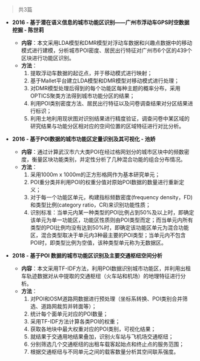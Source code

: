 
> 共3篇

- **2016 - 基于潜在语义信息的城市功能区识别——广州市浮动车GPS时空数据挖掘 - 陈世莉**
	- **内容**：本文采用LDA模型和DMR模型对浮动车数据和兴趣点数据中的移动模式进行建模，分析城市POI密度、居民出行特征对广州市6个区的439个区块进行功能区识别。
	- **方法**：
		1. 提取浮动车数据的起讫点，并于移动模式进行映射；
		2. 基于Mallet平台建立LDA模型和DMR模型对移动模式进行处理；
		3. 对DMR模型处理后得到的每个功能区每种主题的概率分布，采用OPTICS聚类方法得到城市功能分区的结果；
		4. 利用POI类别密度方法、居民出行特征以及问卷调查结果对分区结果进行标识；
		5. 利用土地利用现状图对识别结果进行精度验证，调查问卷中某区域的研究结果与功能分区相对应的空间位置的区域特征进行对比分析。

- **2016 - 基于POI数据的城市功能区定量识别及其可视化 - 池娇**
    - **内容**：通过计算武汉市六大类POI在经过格网划分的城市区块中的频数密度，衡量区块功能类别，并定性分析了几种混合功能的组合分布情况。
    - **方法**：
        1. 采用1000m x 1000m的正方形格网作为基本研究单元；
        2. POI重分类并利用POI的权重分值对原始POI数据的数量进行重新定义；
        3. 对于每一个功能区单元，构建指标频数密度(frequency density，FD)和类型比例(category ratio，CR)来识别功能性质；
        4. 识别标准：当单元内某一种类型的POI比例占到50%及以上时，即确定该单元为单一功能区，功能区性质则由POI类型而定；而当单元内所有类型的POI比例均没有达到50%时，即确定该功能区单元为混合功能区，混合类型取决于单元内3种最主要的POI类型；当单元内不包含POI时，即类型比例为空值，该种类型单元称为无数据区。

- **2018 - 基于POI 数据的城市功能区识别及主要交通枢纽空间分析**
    - **内容**：本文采用TF-IDF方法，利用POI数据识别城市功能区，并利用出租车轨迹数据对从中提取的交通枢纽（火车站和机场）的地理特征进行分析。
    - **方法**：
        1. 对POI和OSM道路网数据进行预处理（坐标系转换、POI类别合并筛选、道路网裁剪并转面等）；
        2. 统计每个面单元对应的POI数量；
        3. 采用TF-IDF方法计算各类POI的权重；
        4. 获取各地块中最大权重对应的POI类别，可视化结果；
        5. 就结果于交通用地结果叠加，识别火车站与飞机场交通枢纽；
        6. 分别筛选几个交通枢纽的出租车载客起始点和终止点的服务范围；
        7. 根据交通枢纽与不同单元之间的载客数量分析其空间联系强度。
